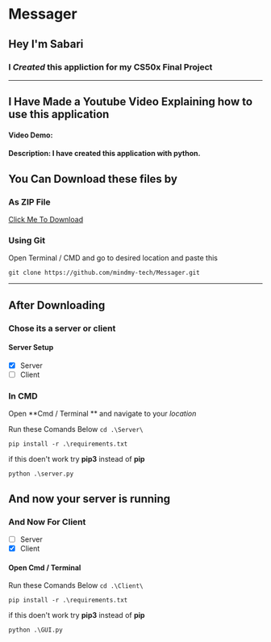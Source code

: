 # Messager

## Hey I'm Sabari 

### I *Created* this appliction for my CS50x Final Project 

---

## I Have Made a Youtube Video Explaining how to use this application 


#### Video Demo:  <URL HERE>
#### Description: I have created this application with python.

## You Can Download these files by 

### As ZIP File
[Click Me To  Download](https://github.com/mindmy-tech/Messager/archive/refs/heads/main.zip)

### Using Git 
Open Terminal / CMD and go to desired location and paste this 

`git clone https://github.com/mindmy-tech/Messager.git `

---

## After Downloading 

### Chose its a server or client 

#### Server Setup

- [x] Server 
- [ ] Client

### In CMD

Open **Cmd / Terminal ** and navigate to your *location* 

Run these Comands Below
`cd .\Server\`

`pip install -r .\requirements.txt`

if this doen't work try **pip3** instead of **pip**

`python .\server.py`


## And now your server is running 


### And Now For Client

- [ ] Server 
- [x] Client

#### Open Cmd / Terminal 

Run these Comands Below
`cd .\Client\`

`pip install -r .\requirements.txt`

if this doen't work try **pip3** instead of **pip**

`python .\GUI.py`
